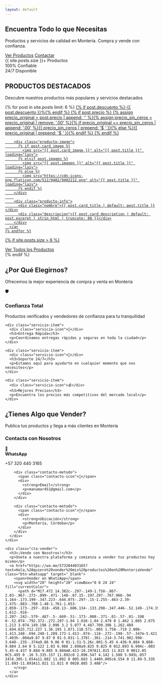 ```yaml
---
layout: default
---
```


<!-- Hero Section -->
<section class="hero-section">
  <div class="hero-content">
    <h2 class="hero-title">Encuentra Todo lo que Necesitas</h2>
    <p class="hero-subtitle">Productos y servicios de calidad en Montería. Compra y vende con confianza.</p>
    <div class="hero-buttons">
      <a href="#productos" class="btn-primary">Ver Productos</a>
      <a href="#contacto" class="btn-secondary">Contactar</a>
    </div>
  </div>
  <div class="hero-stats">
    <div class="stat-item">
      <span class="stat-number">{{ site.posts.size }}+</span>
      <span class="stat-label">Productos</span>
    </div>
    <div class="stat-item">
      <span class="stat-number">100%</span>
      <span class="stat-label">Confiable</span>
    </div>
    <div class="stat-item">
      <span class="stat-number">24/7</span>
      <span class="stat-label">Disponible</span>
    </div>
  </div>
</section>

<!-- Productos Destacados -->
<section id="productos" class="productos-section">
  <div class="section-header">
    <h2 class="section-title">PRODUCTOS DESTACADOS</h2>
    <p class="section-subtitle">Descubre nuestros productos más populares y servicios destacados</p>
  </div>
  
  <div class="productos-destacados">
    {% for post in site.posts limit: 6 %}
      <a href="{{ post.url }}" class="producto-card">
        {% if post.descuento %}<span class="descuento">-{{ post.descuento }}%</span>{% endif %}
        {% if post.precio %}
          <span class="producto-precio-label">{% assign precio_original = post.precio | append: '' %}{% assign precio_sin_ceros = precio_original | remove: '.00' %}{% if precio_original == precio_sin_ceros | append: '.00' %}{{ precio_sin_ceros | prepend: '$ ' }}{% else %}{{ precio_original | prepend: '$ ' }}{% endif %}</span>
        {% endif %}
        
        <div class="producto-image">
          {% if post.card_image %}
            <img src="{{ post.card_image }}" alt="{{ post.title }}" loading="lazy">
          {% elsif post.imagen %}
            <img src="{{ post.imagen }}" alt="{{ post.title }}" loading="lazy">
          {% else %}
            <img src="https://cdn-icons-png.flaticon.com/512/9402/9402212.png" alt="{{ post.title }}" loading="lazy">
          {% endif %}
        </div>
        
        <div class="producto-info">
          <div class="nombre">{{ post.card_title | default: post.title }}</div>
          <div class="descripcion">{{ post.card_description | default: post.excerpt | strip_html | truncate: 80 }}</div>
        </div>
      </a>
    {% endfor %}
  </div>
  
  {% if site.posts.size > 6 %}
    <div class="ver-todos-container">
      <a href="/todos-los-productos/" class="btn-ver-todos">Ver Todos los Productos</a>
    </div>
  {% endif %}
</section>

<!-- Sección de Servicios -->
<section class="servicios-section">
  <div class="section-header">
    <h2 class="section-title">¿Por Qué Elegirnos?</h2>
    <p class="section-subtitle">Ofrecemos la mejor experiencia de compra y venta en Montería</p>
  </div>
  
  <div class="servicios-grid">
    <div class="servicio-item">
      <div class="servicio-icon">🛡️</div>
      <h3>Confianza Total</h3>
      <p>Productos verificados y vendedores de confianza para tu tranquilidad</p>
    </div>
    
    <div class="servicio-item">
      <div class="servicio-icon">🚀</div>
      <h3>Entrega Rápida</h3>
      <p>Coordinamos entregas rápidas y seguras en toda la ciudad</p>
    </div>
    
    <div class="servicio-item">
      <div class="servicio-icon">💬</div>
      <h3>Soporte 24/7</h3>
      <p>Estamos aquí para ayudarte en cualquier momento que nos necesites</p>
    </div>
    
    <div class="servicio-item">
      <div class="servicio-icon">💰</div>
      <h3>Mejores Precios</h3>
      <p>Encuentra los precios más competitivos del mercado local</p>
    </div>
  </div>
</section>

<!-- Contacto -->
<section id="contacto" class="contacto-section">
  <div class="section-header">
    <h2 class="section-title">¿Tienes Algo que Vender?</h2>
    <p class="section-subtitle">Publica tus productos y llega a más clientes en Montería</p>
  </div>
  
  <div class="contacto-content">
    <div class="contacto-info">
      <h3>Contacta con Nosotros</h3>
      <div class="contacto-metodos">
        <div class="contacto-metodo">
          <span class="contacto-icon">📱</span>
          <div>
            <strong>WhatsApp</strong>
            <p>+57 320 440 3165</p>
          </div>
        </div>
        
        <div class="contacto-metodo">
          <span class="contacto-icon">📧</span>
          <div>
            <strong>Email</strong>
            <p>manumar451@gmail.com</p>
          </div>
        </div>
        
        <div class="contacto-metodo">
          <span class="contacto-icon">📍</span>
          <div>
            <strong>Ubicación</strong>
            <p>Montería, Córdoba</p>
          </div>
        </div>
      </div>
    </div>
    
    <div class="cta-vender">
      <h3>¡Vende con Nosotros!</h3>
      <p>Únete a nuestra plataforma y comienza a vender tus productos hoy mismo</p>
      <a href="https://wa.me/573204403165?text=Hola,%20quiero%20vender%20mis%20productos%20en%20MonteriaVende" class="btn-whatsapp" target="_blank">
        <span>Vender en WhatsApp</span>
        <svg width="20" height="20" viewBox="0 0 24 24" fill="currentColor">
          <path d="M17.472 14.382c-.297-.149-1.758-.867-2.03-.967-.273-.099-.471-.148-.67.15-.197.297-.767.966-.94 1.164-.173.199-.347.223-.644.075-.297-.15-1.255-.463-2.39-1.475-.883-.788-1.48-1.761-1.653-2.059-.173-.297-.018-.458.13-.606.134-.133.298-.347.446-.52.149-.174.198-.298.298-.497.099-.198.05-.371-.025-.52-.075-.149-.669-1.612-.916-2.207-.242-.579-.487-.5-.669-.51-.173-.008-.371-.01-.57-.01-.198 0-.52.074-.792.372-.272.297-1.04 1.016-1.04 2.479 0 1.462 1.065 2.875 1.213 3.074.149.198 2.096 3.2 5.077 4.487.709.306 1.262.489 1.694.625.712.227 1.36.195 1.871.118.571-.085 1.758-.719 2.006-1.413.248-.694.248-1.289.173-1.413-.074-.124-.272-.198-.57-.347m-5.421 7.403h-.004a9.87 9.87 0 01-5.031-1.378l-.361-.214-3.741.982.998-3.648-.235-.374a9.86 9.86 0 01-1.51-5.26c.001-5.45 4.436-9.884 9.888-9.884 2.64 0 5.122 1.03 6.988 2.898a9.825 9.825 0 012.893 6.994c-.003 5.45-4.437 9.884-9.885 9.884m8.413-18.297A11.815 11.815 0 0012.05 0C5.495 0 .16 5.335.157 11.892c0 2.096.547 4.142 1.588 5.945L.057 24l6.305-1.654a11.882 11.882 0 005.683 1.448h.005c6.554 0 11.89-5.335 11.893-11.893A11.821 11.821 0 0020.885 3.488"/>
        </svg>
      </a>
    </div>
  </div>
</section>
